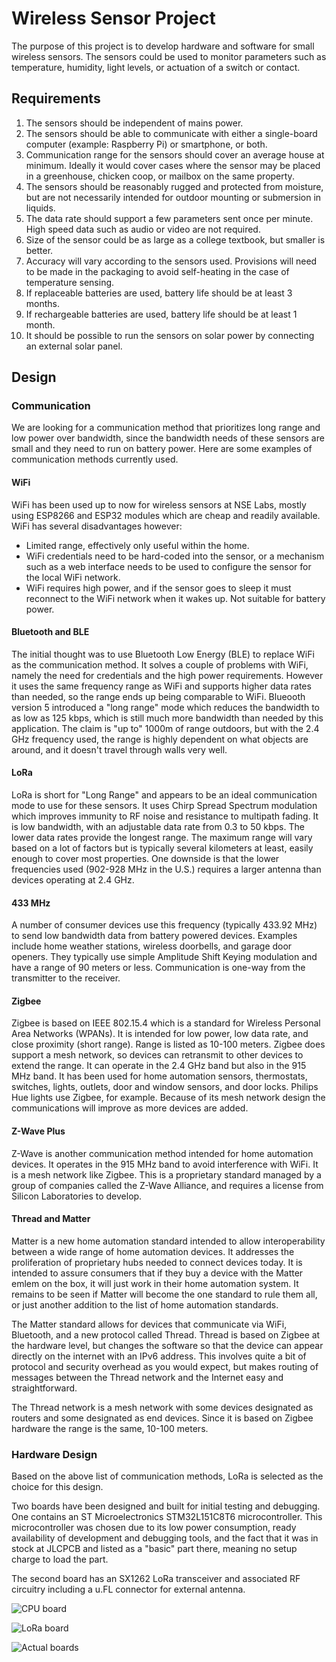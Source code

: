 ﻿
# Wireless Sensor Project

The purpose of this project is to develop hardware and software for small wireless sensors. The sensors could be used to monitor parameters such as temperature, humidity, light levels, or actuation of a switch or contact.

## Requirements

1. The sensors should be independent of mains power.
1. The sensors should be able to communicate with either a single-board computer (example: Raspberry Pi) or smartphone, or both.
1. Communication range for the sensors should cover an average house at minimum. Ideally it would cover cases where the sensor may be placed in a greenhouse, chicken coop, or mailbox on the same property.
1. The sensors should be reasonably rugged and protected from moisture, but are not necessarily intended for outdoor mounting or submersion in liquids.
1. The data rate should support a few parameters sent once per minute. High speed data such as audio or video are not required.
1. Size of the sensor could be as large as a college textbook, but smaller is better.
1. Accuracy will vary according to the sensors used. Provisions will need to be made in the packaging to avoid self-heating in the case of temperature sensing.
1. If replaceable batteries are used, battery life should be at least 3 months.
1. If rechargeable batteries are used, battery life should be at least 1 month.
1. It should be possible to run the sensors on solar power by connecting an external solar panel. 

## Design

### Communication

We are looking for a communication method that prioritizes long range and low power over bandwidth, since the bandwidth needs of these sensors are small and they need to run on battery power. Here are some examples of communication methods currently used.

#### WiFi

WiFi has been used up to now for wireless sensors at NSE Labs, mostly using ESP8266 and ESP32 modules which are cheap and readily available. WiFi has several disadvantages however:
- Limited range, effectively only useful within the home.
- WiFi credentials need to be hard-coded into the sensor, or a mechanism such as a web interface needs to be used to configure the sensor for the local WiFi network.
- WiFi requires high power, and if the sensor goes to sleep it must reconnect to the WiFi network when it wakes up. Not suitable for battery power.

#### Bluetooth and BLE

The initial thought was to use Bluetooth Low Energy (BLE) to replace WiFi as the communication method. It solves a couple of problems with WiFi, namely the need for credentials and the high power requirements. However it uses the same frequency range as WiFi and supports higher data rates than needed, so the range ends up being comparable to WiFi. Blueooth version 5 introduced a "long range" mode which reduces the bandwidth to as low as 125 kbps, which is still much more bandwidth than needed by this application. The claim is "up to" 1000m of range outdoors, but with the 2.4 GHz frequency used, the range is highly dependent on what objects are around, and it doesn't travel through walls very well.

#### LoRa

LoRa is short for "Long Range" and appears to be an ideal communication mode to use for these sensors. It uses Chirp Spread Spectrum modulation which improves immunity to RF noise and resistance to multipath fading. It is low bandwidth, with an adjustable data rate from 0.3 to 50 kbps. The lower data rates provide the longest range. The maximum range will vary based on a lot of factors but is typically several kilometers at least, easily enough to cover most properties. One downside is that the lower frequencies used (902-928 MHz in the U.S.) requires a larger antenna than devices operating at 2.4 GHz.

#### 433 MHz

A number of consumer devices use this frequency (typically 433.92 MHz) to send low bandwidth data from battery powered devices. Examples include home weather stations, wireless doorbells, and garage door openers. They typically use simple Amplitude Shift Keying modulation and have a range of 90 meters or less. Communication is one-way from the transmitter to the receiver.

#### Zigbee

Zigbee is based on IEEE 802.15.4 which is a standard for Wireless Personal Area Networks (WPANs). It is intended for low power, low data rate, and close proximity (short range). Range is listed as 10-100 meters. Zigbee does support a mesh network, so devices can retransmit to other devices to extend the range. It can operate in the 2.4 GHz band but also in the 915 MHz band. It has been used for home automation sensors, thermostats, switches, lights, outlets, door and window sensors, and door locks. Philips Hue lights use Zigbee, for example. Because of its mesh network design the communications will improve as more devices are added.

#### Z-Wave Plus

Z-Wave is another communication method intended for home automation devices. It operates in the 915 MHz band to avoid interference with WiFi. It is a mesh network like Zigbee. This is a proprietary standard managed by a group of companies called the Z-Wave Alliance, and requires a license from Silicon Laboratories to develop.

#### Thread and Matter

Matter is a new home automation standard intended to allow interoperability between a wide range of home automation devices. It addresses the proliferation of proprietary hubs needed to connect devices today. It is intended to assure consumers that if they buy a device with the Matter emlem on the box, it will just work in their home automation system. It remains to be seen if Matter will become the one standard to rule them all, or just another addition to the list of home automation standards.

The Matter standard allows for devices that communicate via WiFi, Bluetooth, and a new protocol called Thread. Thread is based on Zigbee at the hardware level, but changes the software so that the device can appear directly on the internet with an IPv6 address. This involves quite a bit of protocol and security overhead as you would expect, but makes routing of messages between the Thread network and the Internet easy and straightforward. 

The Thread network is a mesh network with some devices designated as routers and some designated as end devices. Since it is based on Zigbee hardware the range is the same, 10-100 meters.

### Hardware Design

Based on the above list of communication methods, LoRa is selected as the choice for this design.

Two boards have been designed and built for initial testing and debugging. One contains an ST Microelectronics STM32L151C8T6 microcontroller. This microcontroller was chosen due to its low power consumption, ready availability of development and debugging tools, and the fact that it was in stock at JLCPCB and listed as a "basic" part there, meaning no setup charge to load the part.

The second board has an SX1262 LoRa transceiver and associated RF circuitry including a u.FL connector for external antenna.

![CPU board](Images/CPU%20board.png)

![LoRa board](Images/LoRa%20board.png)

![Actual boards](Images/First%20round%20boards.JPG)